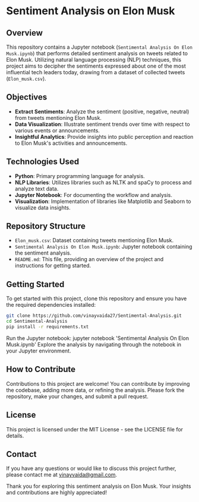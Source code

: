 # Sentiment Analysis on Elon Musk

## Overview

This repository contains a Jupyter notebook (`Sentimental Analysis On Elon Musk.ipynb`) that performs detailed sentiment analysis on tweets related to Elon Musk. Utilizing natural language processing (NLP) techniques, this project aims to decipher the sentiments expressed about one of the most influential tech leaders today, drawing from a dataset of collected tweets (`Elon_musk.csv`).

## Objectives

- **Extract Sentiments**: Analyze the sentiment (positive, negative, neutral) from tweets mentioning Elon Musk.
- **Data Visualization**: Illustrate sentiment trends over time with respect to various events or announcements.
- **Insightful Analytics**: Provide insights into public perception and reaction to Elon Musk's activities and announcements.

## Technologies Used

- **Python**: Primary programming language for analysis.
- **NLP Libraries**: Utilizes libraries such as NLTK and spaCy to process and analyze text data.
- **Jupyter Notebook**: For documenting the workflow and analysis.
- **Visualization**: Implementation of libraries like Matplotlib and Seaborn to visualize data insights.

## Repository Structure

- `Elon_musk.csv`: Dataset containing tweets mentioning Elon Musk.
- `Sentimental Analysis On Elon Musk.ipynb`: Jupyter notebook containing the sentiment analysis.
- `README.md`: This file, providing an overview of the project and instructions for getting started.

## Getting Started

To get started with this project, clone this repository and ensure you have the required dependencies installed:

```bash
git clone https://github.com/vinayvaida27/Sentimental-Analysis.git
cd Sentimental-Analysis
pip install -r requirements.txt
```
Run the Jupyter notebook:
jupyter notebook 'Sentimental Analysis On Elon Musk.ipynb'
Explore the analysis by navigating through the notebook in your Jupyter environment.

## How to Contribute
Contributions to this project are welcome! You can contribute by improving the codebase, adding more data, or refining the analysis. Please fork the repository, make your changes, and submit a pull request.

## License
This project is licensed under the MIT License - see the LICENSE file for details.

## Contact
If you have any questions or would like to discuss this project further, please contact me at vinayvaida@gmail.com.

Thank you for exploring this sentiment analysis on Elon Musk. Your insights and contributions are highly appreciated!
